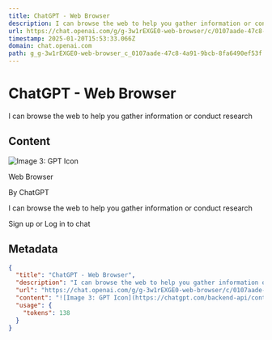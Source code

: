 ```yaml
---
title: ChatGPT - Web Browser
description: I can browse the web to help you gather information or conduct research
url: https://chat.openai.com/g/g-3w1rEXGE0-web-browser/c/0107aade-47c8-4a91-9bcb-8fa6490ef53f
timestamp: 2025-01-20T15:53:33.066Z
domain: chat.openai.com
path: g_g-3w1rEXGE0-web-browser_c_0107aade-47c8-4a91-9bcb-8fa6490ef53f
---
```


# ChatGPT - Web Browser


I can browse the web to help you gather information or conduct research


## Content

![Image 3: GPT Icon](https://chatgpt.com/backend-api/content?id=file-3t4EXPvrgqocPOe7UtRwV5g0&gizmo_id=g-3w1rEXGE0&ts=482607&p=gpp&sig=6c6ccfd4a0dc3d58cbe17aec9def551b7cc60c61e84dc6624d2457392bba4a7a&v=0)

Web Browser

By ChatGPT

I can browse the web to help you gather information or conduct research

Sign up or Log in to chat

## Metadata

```json
{
  "title": "ChatGPT - Web Browser",
  "description": "I can browse the web to help you gather information or conduct research",
  "url": "https://chat.openai.com/g/g-3w1rEXGE0-web-browser/c/0107aade-47c8-4a91-9bcb-8fa6490ef53f",
  "content": "![Image 3: GPT Icon](https://chatgpt.com/backend-api/content?id=file-3t4EXPvrgqocPOe7UtRwV5g0&gizmo_id=g-3w1rEXGE0&ts=482607&p=gpp&sig=6c6ccfd4a0dc3d58cbe17aec9def551b7cc60c61e84dc6624d2457392bba4a7a&v=0)\n\nWeb Browser\n\nBy ChatGPT\n\nI can browse the web to help you gather information or conduct research\n\nSign up or Log in to chat",
  "usage": {
    "tokens": 138
  }
}
```
